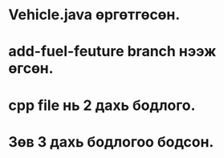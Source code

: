 # Vehicle.java өргөтгөсөн. 
# add-fuel-feuture branch нээж өгсөн.
# cpp file нь 2 дахь бодлого.
# Зөв 3 дахь бодлогоо бодсон.
